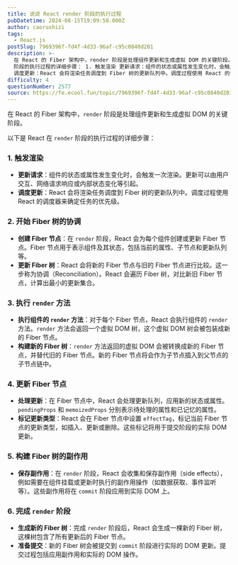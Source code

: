 ```yaml
---
title: 说说 React render 阶段的执行过程
pubDatetime: 2024-08-15T19:09:58.000Z
author: caorushizi
tags:
  - React.js
postSlug: 7969396f-fd4f-4d33-96af-c95c0840d201
description: >-
  在 React 的 Fiber 架构中，render 阶段是处理组件更新和生成虚拟 DOM 的关键阶段。 以下是 React 在 render
  阶段的执行过程的详细步骤： 1. 触发渲染 更新请求：组件的状态或属性发生变化时，会触发一次渲染。更新可以由用户交互、网络请求响应或内部状态变化等引起。
  调度更新：React 会将渲染任务调度到 Fiber 树的更新队列中。调度过程使用 React 的调度
difficulty: 4
questionNumber: 2577
source: https://fe.ecool.fun/topic/7969396f-fd4f-4d33-96af-c95c0840d201
---
```


在 React 的 Fiber 架构中，`render` 阶段是处理组件更新和生成虚拟 DOM 的关键阶段。

以下是 React 在 `render` 阶段的执行过程的详细步骤：

### 1. **触发渲染**

- **更新请求**：组件的状态或属性发生变化时，会触发一次渲染。更新可以由用户交互、网络请求响应或内部状态变化等引起。
- **调度更新**：React 会将渲染任务调度到 Fiber 树的更新队列中。调度过程使用 React 的调度器来确定任务的优先级。

### 2. **开始 Fiber 树的协调**

- **创建 Fiber 节点**：在 `render` 阶段，React 会为每个组件创建或更新 Fiber 节点。Fiber 节点用于表示组件及其状态，包括当前的属性、子节点和更新队列等。
- **更新 Fiber 树**：React 会将新的 Fiber 节点与旧的 Fiber 节点进行比较。这一步称为协调（Reconciliation）。React 会遍历 Fiber 树，对比新旧 Fiber 节点，计算出最小的更新集合。

### 3. **执行 `render` 方法**

- **执行组件的 `render` 方法**：对于每个 Fiber 节点，React 会执行组件的 `render` 方法。`render` 方法会返回一个虚拟 DOM 树，这个虚拟 DOM 树会被包装成新的 Fiber 节点。
- **构建新的 Fiber 树**：`render` 方法返回的虚拟 DOM 会被转换成新的 Fiber 节点，并替代旧的 Fiber 节点。新的 Fiber 节点将会作为子节点插入到父节点的子节点链中。

### 4. **更新 Fiber 节点**

- **处理更新**：在 Fiber 节点中，React 会处理更新队列，应用新的状态或属性。`pendingProps` 和 `memoizedProps` 分别表示待处理的属性和已记忆的属性。
- **标记更新类型**：React 会在 Fiber 节点中设置 `effectTag`，标记当前 Fiber 节点的更新类型，如插入、更新或删除。这些标记将用于提交阶段的实际 DOM 更新。

### 5. **构建 Fiber 树的副作用**

- **保存副作用**：在 `render` 阶段，React 会收集和保存副作用（side effects），例如需要在组件挂载或更新时执行的副作用操作（如数据获取、事件监听等）。这些副作用将在 `commit` 阶段应用到实际 DOM 上。

### 6. **完成 `render` 阶段**

- **生成新的 Fiber 树**：完成 `render` 阶段后，React 会生成一棵新的 Fiber 树，这棵树包含了所有更新后的 Fiber 节点。
- **准备提交**：新的 Fiber 树会被提交到 `commit` 阶段进行实际的 DOM 更新。提交过程包括应用副作用和实际的 DOM 操作。
